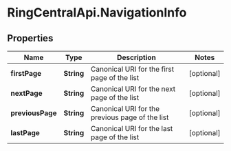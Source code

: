 # RingCentralApi.NavigationInfo

## Properties
Name | Type | Description | Notes
------------ | ------------- | ------------- | -------------
**firstPage** | **String** | Canonical URI for the first page of the list | [optional] 
**nextPage** | **String** | Canonical URI for the next page of the list | [optional] 
**previousPage** | **String** | Canonical URI for the previous page of the list | [optional] 
**lastPage** | **String** | Canonical URI for the last page of the list | [optional] 


